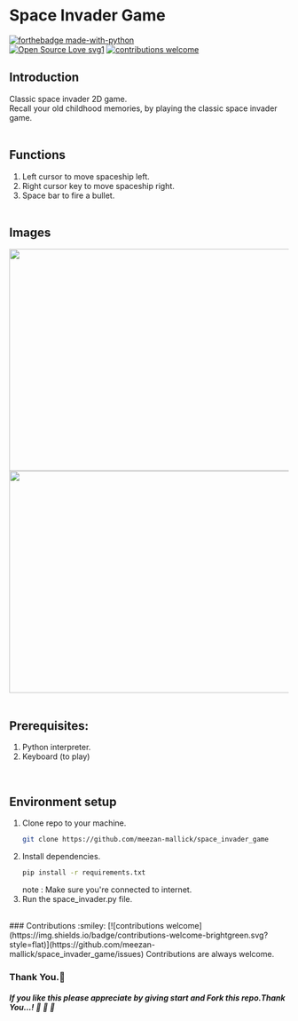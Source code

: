 # Space Invader Game<br>

[![forthebadge made-with-python](http://ForTheBadge.com/images/badges/made-with-python.svg)](https://www.python.org/)<br>
 [![Open Source Love svg1](https://badges.frapsoft.com/os/v1/open-source.svg?v=103)](https://github.com/ellerbrock/open-source-badges/)
[![contributions welcome](https://img.shields.io/badge/contributions-welcome-brightgreen.svg?style=flat)](https://github.com/subahanii/Whatsapp-Chat-Analyzer/issues)


## Introduction
Classic space invader 2D game.<br>
Recall your old childhood memories, by playing the classic space invader game.
<br><br>

## Functions
1) Left cursor to move spaceship left.
2) Right cursor key to move spaceship right.
3) Space bar to fire a bullet.
<br><br>

## Images
<img src="https://github.com/meezan-mallick/space_invader_game/tree/master/readme_images/image_1.png" height="400" width="900" />
<img src="https://github.com/meezan-mallick/space_invader_game/tree/master/readme_images/image_2.png" height="400" width="900" />
<br><br>

## Prerequisites:
1) Python interpreter.
2) Keyboard (to play)
<br>

## Environment setup
1) Clone repo to your machine.
   ```sh
   git clone https://github.com/meezan-mallick/space_invader_game
   ```
2) Install dependencies.
    ```sh
    pip install -r requirements.txt
   ```
   note : Make sure you're connected to internet.
3) Run the space_invader.py file.<br>
<br>
### Contributions :smiley:
[![contributions welcome](https://img.shields.io/badge/contributions-welcome-brightgreen.svg?style=flat)](https://github.com/meezan-mallick/space_invader_game/issues)
Contributions are always welcome.

### Thank You.:pray:
##### If you like this please appreciate by giving start and Fork this repo.Thank You...! :clap: :clap: :clap:


